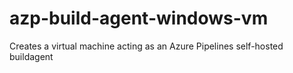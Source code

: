# azp-build-agent-windows-vm

Creates a virtual machine acting as an Azure Pipelines self-hosted buildagent
